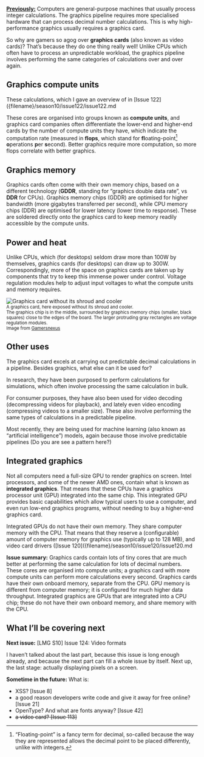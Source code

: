 [**Previously:**](https://buttondown.email/laymansguide/archive/) Computers are general-purpose machines that usually process integer calculations. The graphics pipeline requires more specialised hardware that can process decimal number calculations. This is why high-performance graphics usually requires a graphics card.

So why are gamers so agog over **graphics cards** (also known as video cards)? That’s because they do one thing really well! Unlike CPUs which often have to process an unpredictable workload, the graphics pipeline involves performing the same categories of calculations over and over again.

## Graphics compute units

These calculations, which I gave an overview of in [Issue 122]({filename}/season10/issue122/issue122.md

These cores are organised into groups known as **compute units**, and graphics card companies often differentiate the lower-end and higher-end cards by the number of compute units they have, which indicate the computation rate (measured in **flops**, which stand for **fl**oating-point[^1] **o**perations **p**er **s**econd). Better graphics require more computation, so more flops correlate with better graphics.

[^1]: “Floating-point” is a fancy term for decimal, so-called because the way they are represented allows the decimal point to be placed differently, unlike with integers.

## Graphics memory

Graphics cards often come with their own memory chips, based on a different technology (**GDDR**, standing for “graphics double data rate”, vs **DDR** for CPUs). Graphics memory chips (GDDR) are optimised for higher bandwidth (more gigabytes transferred per second), while CPU memory chips (DDR) are optimised for lower latency (lower time to response). These are soldered directly onto the graphics card to keep memory readily accessible by the compute units.

## Power and heat

Unlike CPUs, which (for desktops) seldom draw more than 100W by themselves, graphics cards (for desktops) can draw up to 300W. Correspondingly, more of the space on graphics cards are taken up by components that try to keep this immense power under control. Voltage regulation modules help to adjust input voltages to what the compute units and memory requires.

![Graphics card without its shroud and cooler]({attach}issue123_01.jpg)<br />
<small>A graphics card, here exposed without its shroud and cooler.<br />The graphics chip is in the middle, surrounded by graphics memory chips (smaller, black squares) close to the edges of the board. The larger protruding gray rectangles are voltage regulation modules.<br />Image from [Gamersnexus](https://www.gamersnexus.net/guides/2826-differences-between-ddr4-and-gddr5)</small>

## Other uses

The graphics card excels at carrying out predictable decimal calculations in a pipeline. Besides graphics, what else can it be used for?

In research, they have been purposed to perform calculations for simulations, which often involve processing the same calculation in bulk.

For consumer purposes, they have also been used for video decoding (decompressing videos for playback), and lately even video encoding (compressing videos to a smaller size). These also involve performing the same types of calculations in a predictable pipeline.

Most recently, they are being used for machine learning (also known as “artificial intelligence”) models, again because those involve predictable pipelines (Do you are see a pattern here?)

## Integrated graphics

Not all computers need a full-size GPU to render graphics on screen. Intel processors, and some of the newer AMD ones, contain what is known as **integrated graphics**. That means that these CPUs have a graphics processor unit (GPU) integrated into the same chip. This integrated GPU provides basic capabilities which allow typical users to use a computer, and even run low-end graphics programs, without needing to buy a higher-end graphics card.

Integrated GPUs do not have their own memory. They share computer memory with the CPU. That means that they reserve a (configurable) amount of computer memory for graphics use (typically up to 128 MB), and video card drivers ([Issue 120]({filename}/season10/issue120/issue120.md

**Issue summary:** Graphics cards contain lots of tiny cores that are much better at performing the same calculation for lots of decimal numbers. These cores are organised into compute units; a graphics card with more compute units can perform more calculations every second. Graphics cards have their own onboard memory, separate from the CPU. GPU memory is different from computer memory; it is configured for much higher data throughput. Integrated graphics are GPUs that are integrated into a CPU chip; these do not have their own onboard memory, and share memory with the CPU.

## What I’ll be covering next

**Next issue:** [LMG S10] Issue 124: Video formats

I haven’t talked about the last part, because this issue is long enough already, and because the next part can fill a whole issue by itself. Next up, the last stage: actually displaying pixels on a screen.

**Sometime in the future:** What is:

- XSS? [Issue 8]
- a good reason developers write code and give it away for free online? [Issue 21]
- OpenType? And what are fonts anyway? [Issue 42]
- ~~a video card? [Issue 113]~~
